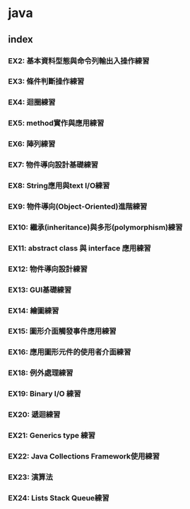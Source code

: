 # java

##  index 

### EX2: 基本資料型態與命令列輸出入操作練習
### EX3: 條件判斷操作練習
### EX4: 迴圈練習
### EX5: method實作與應用練習
### EX6: 陣列練習
### EX7: 物件導向設計基礎練習
### EX8: String應用與text I/O練習
### EX9: 物件導向(Object-Oriented)進階練習
### EX10: 繼承(inheritance)與多形(polymorphism)練習
### EX11: abstract class 與 interface 應用練習
### EX12: 物件導向設計練習
### EX13: GUI基礎練習
### EX14: 繪圖練習
### EX15: 圖形介面觸發事件應用練習
### EX16: 應用圖形元件的使用者介面練習
### EX18: 例外處理練習
### EX19: Binary I/O 練習
### EX20: 遞迴練習
### EX21: Generics type 練習
### EX22: Java Collections Framework使用練習
### EX23: 演算法
### EX24: Lists Stack Queue練習
